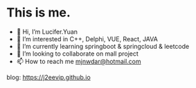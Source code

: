 # This is me.

- 👋 Hi, I’m Lucifer.Yuan
- 👀 I’m interested in C++, Delphi, VUE, React, JAVA
- 🌱 I’m currently learning springboot & springcloud & leetcode
- 💞️ I’m looking to collaborate on mall project
- 📫 How to reach me mjnwdar@hotmail.com

blog: https://j2eevip.github.io

